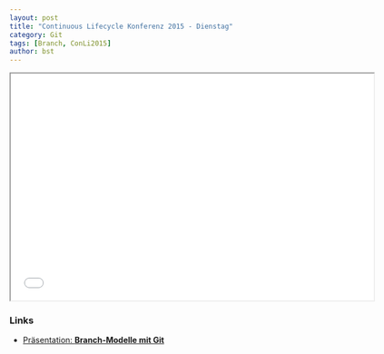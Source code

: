 ```yaml
---
layout: post
title: "Continuous Lifecycle Konferenz 2015 - Dienstag"
category: Git
tags: [Branch, ConLi2015]
author: bst
---
```


<iframe src="/slides/branch-modelle-mit-git/" width="640" height="400" name="Slides embedded">
  [**Branch-Modelle mit Git**](/slides/branch-modelle-mit-git/)
</iframe>

### Links

 * [Präsentation: **Branch-Modelle mit Git**](/slides/branch-modelle-mit-git/)
